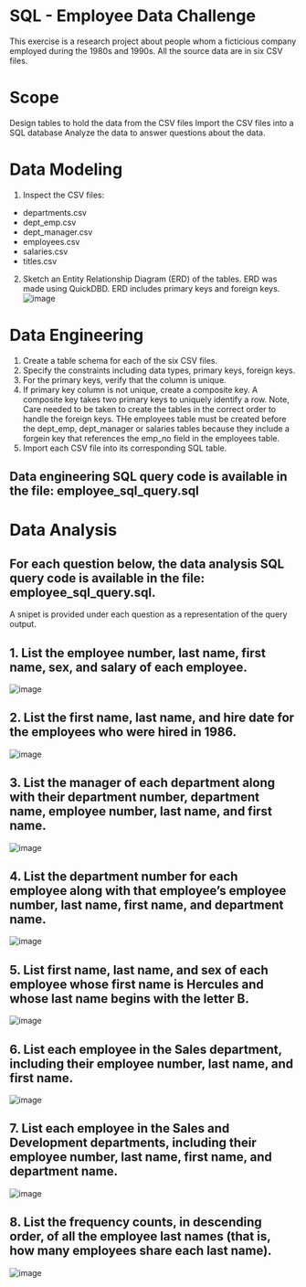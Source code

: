 # SQL - Employee Data Challenge
This exercise is a research project about people whom a ficticious company employed during the 1980s and 1990s. All the source data are in six CSV files.

# Scope 
Design tables to hold the data from the CSV files
Import the CSV files into a SQL database
Analyze the data to answer questions about the data.

# Data Modeling
1. Inspect the CSV files:  
- departments.csv
- dept_emp.csv
- dept_manager.csv
- employees.csv
- salaries.csv
- titles.csv

2. Sketch an Entity Relationship Diagram (ERD) of the tables. ERD was made using QuickDBD.  ERD includes primary keys and foreign keys.
![image](https://github.com/CMccormick0003/sql-challenge/assets/120672518/c6bbabb6-a6da-4fb2-afdf-357a54b4401b)


# Data Engineering
1. Create a table schema for each of the six CSV files. 
2. Specify the constraints including data types, primary keys, foreign keys.
3. For the primary keys, verify that the column is unique. 
4. If primary key column is not unique, create a composite key.  A composite key takes two primary keys to uniquely identify a row. Note, Care needed to be taken to create the tables in the correct order to handle the foreign keys.  THe employees table must be created before the dept_emp, dept_manager or salaries tables because they include a forgein key that references the emp_no field in the employees table.
5. Import each CSV file into its corresponding SQL table.

## Data engineering SQL query code is available in the file: employee_sql_query.sql

# Data Analysis
## For each question below, the data analysis SQL query code is available in the file: employee_sql_query.sql.
A snipet is provided under each question as a representation of the query output.

## 1. List the employee number, last name, first name, sex, and salary of each employee.
![image](https://github.com/CMccormick0003/sql-challenge/assets/120672518/6e3f09c7-d623-42fc-be63-c9e800ef94bb)

## 2. List the first name, last name, and hire date for the employees who were hired in 1986.
![image](https://github.com/CMccormick0003/sql-challenge/assets/120672518/96a6c58b-27aa-4dc3-9991-1846eec8b510)

## 3. List the manager of each department along with their department number, department name, employee number, last name, and first name.
![image](https://github.com/CMccormick0003/sql-challenge/assets/120672518/ac43c27c-28c8-459b-b1b4-fa1c230aef0e)

## 4. List the department number for each employee along with that employee’s employee number, last name, first name, and department name.
![image](https://github.com/CMccormick0003/sql-challenge/assets/120672518/b66882c5-f8aa-4cf3-9fca-3fda9bd8af74)

## 5. List first name, last name, and sex of each employee whose first name is Hercules and whose last name begins with the letter B.
![image](https://github.com/CMccormick0003/sql-challenge/assets/120672518/93f2e776-17aa-4458-872d-5e1f31bc9823)

## 6. List each employee in the Sales department, including their employee number, last name, and first name.
![image](https://github.com/CMccormick0003/sql-challenge/assets/120672518/c4df19af-c669-4cb7-8ef9-20aaa9557205)

## 7. List each employee in the Sales and Development departments, including their employee number, last name, first name, and department name.
![image](https://github.com/CMccormick0003/sql-challenge/assets/120672518/4ce9cdbb-c1f7-4504-986e-11d86864dc3a)

## 8. List the frequency counts, in descending order, of all the employee last names (that is, how many employees share each last name).
![image](https://github.com/CMccormick0003/sql-challenge/assets/120672518/c78fd21e-8b4c-4a35-9e9c-85185c382b69)
